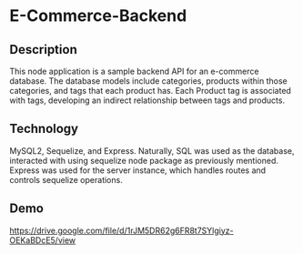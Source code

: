 # E-Commerce-Backend


## Description
This node application is a sample backend API for an e-commerce database. The database models include categories, products within those categories, and tags that each product has. Each Product tag is associated with tags, developing an indirect relationship between tags and products.

## Technology
MySQL2, Sequelize, and Express. Naturally, SQL was used as the database, interacted with using sequelize node package as previously mentioned. Express was used for the server instance, which handles routes and controls sequelize operations.

## Demo
https://drive.google.com/file/d/1rJM5DR62g6FR8t7SYlgiyz-OEKaBDcE5/view

##
